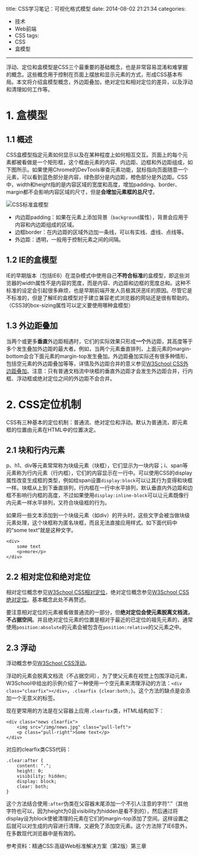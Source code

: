 title: CSS学习笔记：可视化格式模型
date: 2014-08-02 21:21:34
categories:
- 技术
- Web前端
- CSS
tags:
- CSS
- 盒模型
---
浮动、定位和盒模型是CSS三个最重要的基础概念，也是非常容易混淆和难掌握的概念。这些概念用于控制在页面上摆放和显示元素的方式，形成CSS基本布局。本文将介绍盒模型概念，外边距叠加，绝对定位和相对定位的差异，以及浮动和清理如何工作等。

<!-- more -->

# 1. 盒模型

## 1.1 概述

CSS盒模型指定元素如何显示以及在某种程度上如何相互交互。页面上的每个元素都被看做是一个矩形框，这个框由元素的内容、内边距、边框和外边距组成，如下图所示。如果使用Chrome的DevTools审查元素功能，鼠标指向页面随意一个元素，可以看到蓝色部分是内容，绿色部分是内边距，橙色部分是外边距。CSS中，width和height指的是内容区域的宽度和高度，增加padding、border、margin都不会影响内容区域的尺寸，但是**会增加元素框的总尺寸**。

![CSS标准盒模型](http://raytaylorlin-blog.oss-cn-shenzhen.aliyuncs.com/image/css/CSS%E6%A0%87%E5%87%86%E7%9B%92%E6%A8%A1%E5%9E%8B.jpg)

* 内边距padding：如果在元素上添加背景（`background`属性），背景会应用于内容和内边距组成的区域。
* 边框border：在内边距的区域外边加一条线，可以有实线、虚线、点线等。
* 外边距：透明，一般用于控制元素之间的间隔。

## 1.2 IE的盒模型

IE的早期版本（包括IE6）在混杂模式中使用自己**不符合标准**的盒模型，即这些浏览器的width属性不是内容的宽度，而是内容、内边距和边框的宽度总和。这种不标准的设定会引起很多麻烦，也是早期前端开发人员极其厌恶IE的原因。尽管它是不标准的，但是了解IE的盒模型对于建立兼容老式浏览器的网站还是很有帮助的。（CSS3的box-sizing属性可以定义要使用哪种盒模型）

## 1.3 外边距叠加

当两个或更多**垂直**外边距相遇时，它们的实际效果只形成**一个**外边距，其高度等于多个发生叠加外边距的最大者。例如，当两个元素垂直排列，上面元素的margin-bottom会合下面元素的margin-top发生叠加。外边距叠加实际还有很多种情形，包括空元素的外边距叠加等等，详情及外边距合并的意义参见[W3School CSS外边距叠加](http://www.w3school.com.cn/css/css_margin_collapsing.asp)。注意：只有普通文档流中块框的垂直外边距才会发生外边距合并，行内框、浮动框或绝对定位之间的外边距不会合并。

# 2. CSS定位机制

CSS有三种基本的定位机制：普通流、绝对定位和浮动。默认为普通流，即元素框的位置由元素在HTML中的位置决定。

## 2.1 块和行内元素

p、h1、div等元素常常称为块级元素（块框），它们显示为一块内容；i、span等元素称为行内元素（行内框），它们的内容显示在一行中。可以使用CSS的display属性改变生成框的类型，例如给span设置`display:block`可以让其行为变得和块框一样。块框从上到下垂直排列，行内框在一行中水平排列，默认垂直内外边距和边框不影响行内框的高度，不过如果使用`display:inline-block`可以让元素既像行内元素一样水平排列，又符合块级框的行为。

如果将一些文本添加到一个块级元素（如div）的开头时，这些文字会被当做块级元素处理，这个块框称为匿名块框，而且无法直接应用样式。如下面代码中的“some text”就是这种文字。

    <div>
        some text
        <p>more</p>
    </div>
    
## 2.2 相对定位和绝对定位
    
相对定位概念参见[W3School CSS相对定位](http://www.w3school.com.cn/css/css_positioning_relative.asp)，绝对定位概念参见[W3School CSS绝对定位](http://www.w3school.com.cn/css/css_positioning_absolute.asp)。基本概念此处不再赘述。

要注意相对定位的元素被看做普通流的一部分，但**绝对定位会使元素脱离文档流，不占据空间**。并且绝对定位元素的位置是相对于最近的已定位的祖先元素的，通常使用`position:absolute`的元素会被包含在`position:relative`的父元素之中。

## 2.3 浮动

浮动概念参见[W3School CSS浮动](http://www.w3school.com.cn/css/css_positioning_floating.asp)。

浮动的元素会脱离文档流（不占据空间），为了使父元素在视觉上包围浮动元素，W3School中给出的示例介绍了一种使用一个空元素来清理浮动的方法：`<div class="clearfix"></div>`，`.clearfix {clear:both;}`。这个方法的缺点是会添加一个无意义的标签。

现在更常用的方法是在父容器上应用`.clearfix`类，HTML结构如下：

    <div class="news clearfix">
        <img src="/img/news.jpg" class="pull-left">
        <p class="pull-right">Some text</p>
    </div>

对应的clearfix类CSS代码：

    .clear:after {
        content: ".";
        height: 0;
        visibility: hidden;
        display: block;
        clear: both;
    }

这个方法结合使用`:after`伪类在父容器末尾添加一个不引人注意的字符“.”（其他字符也可以，因为height为0且visibility为hidden是看不到的），然后通过将display设为block使被清理的元素在它们的margin-top添加了空间。这样设置之后就可以对生成的内容进行清理，又避免了添加空元素。这个方法除了IE6意外，在多数现代浏览器中是有效的。

参考资料：精通CSS:高级Web标准解决方案（第2版）第三章